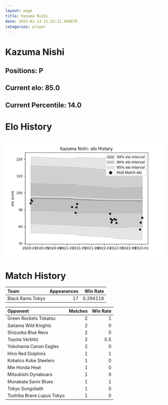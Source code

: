 ```yaml
---  
layout: page  
title: Kazuma Nishi  
date: 2023-01-13 11:23:11.949679  
categories: player  
---
```

# Kazuma Nishi

## Positions: P

## Current elo: 85.0

## Current Percentile: 14.0

# Elo History


![elo history](history_KazumaNishi.png)
# Match History


| Team             |   Appearances |   Win Rate |
|:-----------------|--------------:|-----------:|
| Black Rams Tokyo |            17 |   0.294118 |

| Opponent                  |   Matches |   Win Rate |
|:--------------------------|----------:|-----------:|
| Green Rockets Tokatsu     |         2 |        1   |
| Saitama Wild Knights      |         2 |        0   |
| Shizuoka Blue Revs        |         2 |        0   |
| Toyota Verblitz           |         2 |        0.5 |
| Yokohama Canon Eagles     |         2 |        0   |
| Hino Red Dolphins         |         1 |        1   |
| Kobelco Kobe Steelers     |         1 |        0   |
| Mie Honda Heat            |         1 |        0   |
| Mitsubishi Dynaboars      |         1 |        0   |
| Munakata Sanix Blues      |         1 |        1   |
| Tokyo Sungoliath          |         1 |        0   |
| Toshiba Brave Lupus Tokyo |         1 |        0   |